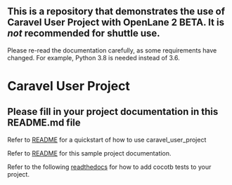 ## This is a repository that demonstrates the use of Caravel User Project with OpenLane 2 BETA. It is ***not*** recommended for shuttle use.

Please re-read the documentation carefully, as some requirements have changed. For example, Python 3.8 is needed instead of 3.6.

# Caravel User Project

## Please fill in your project documentation in this README.md file 

Refer to [README](docs/source/index.rst#section-quickstart) for a quickstart of how to use caravel_user_project

Refer to [README](docs/source/index.rst) for this sample project documentation. 

Refer to the following [readthedocs](https://caravel-sim-infrastructure.readthedocs.io/en/latest/index.html) for how to add cocotb tests to your project. 
